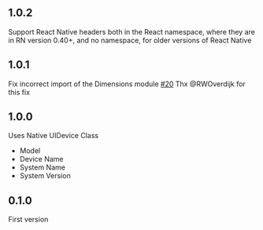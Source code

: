 1.0.2
-----

Support React Native headers both in the React namespace, where they are in RN version 0.40+,
and no namespace, for older versions of React Native

1.0.1
-----

Fix incorrect import of the Dimensions module [#20](https://github.com/GertjanReynaert/react-native-device/pull/20)
Thx @RWOverdijk for this fix

1.0.0
-----

Uses Native UIDevice Class

+ Model
+ Device Name
+ System Name
+ System Version


0.1.0
-----

First version
